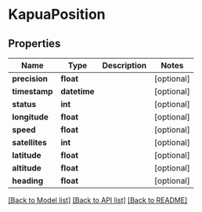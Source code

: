 # KapuaPosition

## Properties
Name | Type | Description | Notes
------------ | ------------- | ------------- | -------------
**precision** | **float** |  | [optional] 
**timestamp** | **datetime** |  | [optional] 
**status** | **int** |  | [optional] 
**longitude** | **float** |  | [optional] 
**speed** | **float** |  | [optional] 
**satellites** | **int** |  | [optional] 
**latitude** | **float** |  | [optional] 
**altitude** | **float** |  | [optional] 
**heading** | **float** |  | [optional] 

[[Back to Model list]](../README.md#documentation-for-models) [[Back to API list]](../README.md#documentation-for-api-endpoints) [[Back to README]](../README.md)


